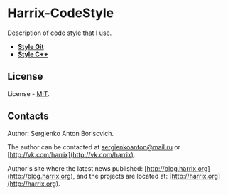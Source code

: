# Harrix-CodeStyle

Description of code style that I use.

- [**Style Git**](https://github.com/Harrix/Harrix-CodeStyle/blob/master/style_git.md)
- [**Style C++**](https://github.com/Harrix/Harrix-CodeStyle/blob/master/style_c++.md)

## License

License - [MIT](https://github.com/Harrix/Harrix-CodeStyle/blob/master/LICENSE.md).

## Contacts

Author: Sergienko Anton Borisovich.

The author can be contacted at [sergienkoanton@mail.ru](mailto:sergienkoanton@mail.ru) or [http://vk.com/harrix](http://vk.com/harrix).

Author's site where the latest news published: [http://blog.harrix.org](http://blog.harrix.org), and the projects are located at: [http://harrix.org](http://harrix.org).
